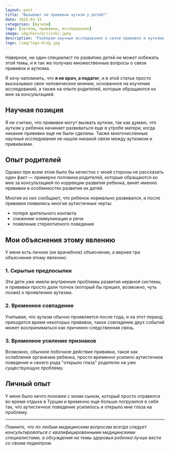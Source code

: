 ```yaml
---
layout: post
title: "Вызывают ли прививки аутизм у детей?"
date: 2025-03-15
categories: [Аутизм]
tags: [аутизм, прививки, исследования]
image: img/hero/privivki.jpeg
description: "Разберем научные исследования о связи прививок и аутизма, развеем мифы и предоставим достоверную информацию для родителей."
logo: /img/logo-blog.jpg
---
```


Наверное, ни один специалист по развитию детей не может избежать этой темы, и я так же получаю множественные вопросы о связи прививок и аутизма. 

Я хочу напомнить, что **я не врач, а педагог**, и в этой статье просто высказываю свое человеческое мнение, основанное на изучении исследований, а также на опыте родителей, которые обращаются ко мне за консультацией.

## Научная позиция

Я не считаю, что прививки могут вызвать аутизм, так как думаю, что аутизм у ребенка начинает развиваться еще в утробе матери, когда никакие прививки еще не были сделаны. Также многочисленные научные исследования не нашли никакой связи между аутизмом и прививками.

## Опыт родителей

Однако при всем этом было бы нечестно с моей стороны не рассказать один факт — примерно половина родителей, которые обращаются ко мне за консультацией по коррекции развития ребенка, винят именно прививки в особенностях развития их детей. 

Многие из них сообщают, что ребенок нормально развивался, и после прививки появились многие аутистичные черты:
- потеря зрительного контакта
- снижение коммуникации и речи
- появление стереотипного поведения

## Мои объяснения этому явлению

У меня есть личное (не врачебное) объяснение, а вернее три объяснения этому явлению:

### 1. Скрытые предпосылки

Эти дети уже имели внутренние проблемы развития нервной системы, и прививки просто дали толчок (который бы пришел, возможно, чуть позже) к проявлению аутизма.

### 2. Временное совпадение

Учитывая, что аутизм обычно проявляется после года, и на этот период приходится время некоторых прививок, такое совпадение двух событий может восприниматься как причинно-следственная связь.

### 3. Временное усиление признаков

Возможно, обычное побочное действие прививки, такое как ослабление организма ребенка, просто временно усилило аутистичное поведение и своего рода "открыло глаза" родителю на уже существующую проблему.

## Личный опыт

У меня было нечто похожее с моим сыном, который просто отравился во время отдыха в Турции и временно еще больше погрузился в себя так, что аутистичное поведение усилилось и открыло мне глаза на проблему.

---

*Помните, что по любым медицинским вопросам всегда следует консультироваться с квалифицированными медицинскими специалистами, а обсуждения на темы здоровья ребенка лучше вести со своим педиатром.* 